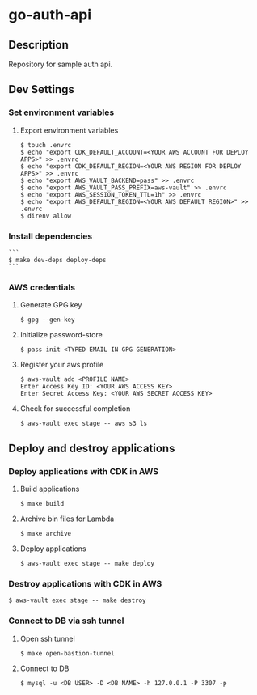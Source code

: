 # go-auth-api

## Description

Repository for sample auth api.

## Dev Settings

### Set environment variables

1. Export environment variables
    ```
    $ touch .envrc
    $ echo "export CDK_DEFAULT_ACCOUNT=<YOUR AWS ACCOUNT FOR DEPLOY APPS>" >> .envrc
    $ echo "export CDK_DEFAULT_REGION=<YOUR AWS REGION FOR DEPLOY APPS>" >> .envrc
    $ echo "export AWS_VAULT_BACKEND=pass" >> .envrc
    $ echo "export AWS_VAULT_PASS_PREFIX=aws-vault" >> .envrc
    $ echo "export AWS_SESSION_TOKEN_TTL=1h" >> .envrc
    $ echo "export AWS_DEFAULT_REGION=<YOUR AWS DEFAULT REGION>" >> .envrc
    $ direnv allow
    ```

### Install dependencies

    ```
    $ make dev-deps deploy-deps
    ```

### AWS credentials

1. Generate GPG key
    ```
    $ gpg --gen-key
    ```
1. Initialize password-store
    ```
    $ pass init <TYPED EMAIL IN GPG GENERATION>
    ```
1. Register your aws profile
    ```
    $ aws-vault add <PROFILE NAME>
    Enter Access Key ID: <YOUR AWS ACCESS KEY>
    Enter Secret Access Key: <YOUR AWS SECRET ACCESS KEY>
    ```
1. Check for successful completion
    ```
    $ aws-vault exec stage -- aws s3 ls
    ```

## Deploy and destroy applications

### Deploy applications with CDK in AWS

1. Build applications
    ```
    $ make build
    ```
1. Archive bin files for Lambda
    ```
    $ make archive
    ```
1. Deploy applications
    ```
    $ aws-vault exec stage -- make deploy
    ```

### Destroy applications with CDK in AWS

```
$ aws-vault exec stage -- make destroy
```

### Connect to DB via ssh tunnel

1. Open ssh tunnel
    ```
    $ make open-bastion-tunnel
    ```
1. Connect to DB
    ```
    $ mysql -u <DB USER> -D <DB NAME> -h 127.0.0.1 -P 3307 -p
    ```
